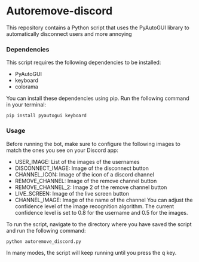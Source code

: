 # Autoremove-discord

This repository contains a Python script that uses the PyAutoGUI library to automatically disconnect users and more annoying

### Dependencies
This script requires the following dependencies to be installed:

- PyAutoGUI
- keyboard
- colorama

You can install these dependencies using pip. Run the following command in your terminal:

`pip install pyautogui keyboard`

### Usage
Before running the bot, make sure to configure the following images to match the ones you see on your Discord app:

- USER_IMAGE: List of the images of the usernames
- DISCONNECT_IMAGE: Image of the disconnect button
- CHANNEL_ICON: Image of the icon of a discord channel
- REMOVE_CHANNEL: Image of the remove channel button
- REMOVE_CHANNEL_2: Image 2 of the remove channel button
- LIVE_SCREEN: Image of the live screen button
- CHANNEL_IMAGE: Image of the name of the channel
You can adjust the confidence level of the image recognition algorithm. The current confidence level is set to 0.8 for the username and 0.5 for the images.

To run the script, navigate to the directory where you have saved the script and run the following command:

`python autoremove_discord.py`

In many modes, the script will keep running until you press the q key.
